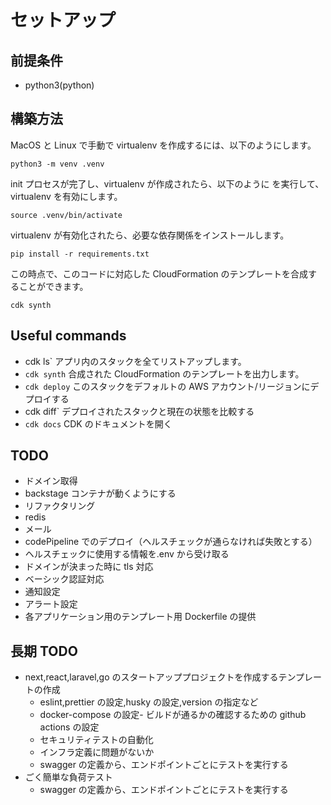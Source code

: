 # セットアップ

## 前提条件

- python3(python)

## 構築方法

MacOS と Linux で手動で virtualenv を作成するには、以下のようにします。

```
python3 -m venv .venv
```

init プロセスが完了し、virtualenv が作成されたら、以下のように
を実行して、virtualenv を有効にします。

```
source .venv/bin/activate
```

virtualenv が有効化されたら、必要な依存関係をインストールします。

```
pip install -r requirements.txt
```

この時点で、このコードに対応した CloudFormation のテンプレートを合成することができます。

```
cdk synth
```

## Useful commands

- cdk ls` アプリ内のスタックを全てリストアップします。
- `cdk synth` 合成された CloudFormation のテンプレートを出力します。
- `cdk deploy` このスタックをデフォルトの AWS アカウント/リージョンにデプロイする
- cdk diff` デプロイされたスタックと現在の状態を比較する
- `cdk docs` CDK のドキュメントを開く

## TODO

- ドメイン取得
- backstage コンテナが動くようにする
- リファクタリング
- redis
- メール
- codePipeline でのデプロイ（ヘルスチェックが通らなければ失敗とする）
- ヘルスチェックに使用する情報を.env から受け取る
- ドメインが決まった時に tls 対応
- ベーシック認証対応
- 通知設定
- アラート設定
- 各アプリケーション用のテンプレート用 Dockerfile の提供

## 長期 TODO

- next,react,laravel,go のスタートアッププロジェクトを作成するテンプレートの作成
  - eslint,prettier の設定,husky の設定,version の指定など
  - docker-compose の設定- ビルドが通るかの確認するための github actions の設定
  - セキュリティテストの自動化
  - インフラ定義に問題がないか
  - swagger の定義から、エンドポイントごとにテストを実行する
- ごく簡単な負荷テスト
  - swagger の定義から、エンドポイントごとにテストを実行する
